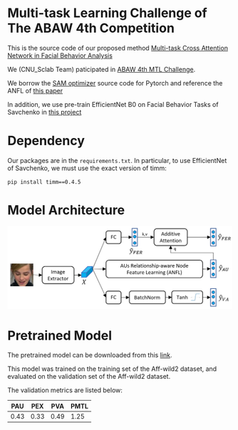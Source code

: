 # Multi-task Learning Challenge of The ABAW 4th Competition

This is the source code of our proposed method [Multi-task Cross Attention Network in Facial Behavior Analysis](https://arxiv.org/abs/2207.10293)

We (CNU_Sclab Team) paticipated in [ABAW 4th MTL Challenge](https://ibug.doc.ic.ac.uk/resources/eccv-2023-4th-abaw/).

We borrow the [SAM optimizer](https://github.com/davda54/sam) source code for Pytorch and reference the ANFL of [this paper](https://arxiv.org/abs/2205.01782)

In addition, we use pre-train EfficientNet B0 on  Facial Behavior Tasks of Savchenko in [this project](https://github.com/HSE-asavchenko/face-emotion-recognition)

# Dependency

Our packages are in the `requirements.txt`. In particular, to use EfficientNet of Savchenko, we must use the exact version of timm:
```
pip install timm==0.4.5
```

# Model Architecture

![image info](./arc.PNG)


# Pretrained Model

The pretrained model can be downloaded from this [link](https://ejnu-my.sharepoint.com/:u:/g/personal/nguyendangkhanh_jnu_ac_kr/Ed1cbTz_L3JFo9Wam6MYHu0B5Cot0hLRZmG2-SvWQ6Im3g?e=yL7R90). 

This model was trained on the training set of the Aff-wild2 dataset, and evaluated on the validation set of the Aff-wild2 dataset.

The validation metrics are listed below:

| PAU | PEX | PVA | PMTL|
| --- | ---| ---| ---|
| 0.43| 0.33| 0.49| 1.25|
